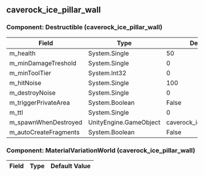 ## caverock_ice_pillar_wall

### Component: Destructible (caverock_ice_pillar_wall)

|Field|Type|Default Value|
|---|---|---|
|m_health|System.Single|50|
|m_minDamageTreshold|System.Single|0|
|m_minToolTier|System.Int32|0|
|m_hitNoise|System.Single|100|
|m_destroyNoise|System.Single|0|
|m_triggerPrivateArea|System.Boolean|False|
|m_ttl|System.Single|0|
|m_spawnWhenDestroyed|UnityEngine.GameObject|caverock_ice_wall_destruction|
|m_autoCreateFragments|System.Boolean|False|

### Component: MaterialVariationWorld (caverock_ice_pillar_wall)

|Field|Type|Default Value|
|---|---|---|

